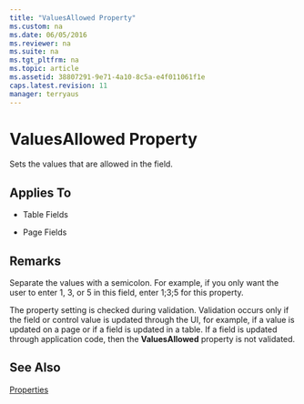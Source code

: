 ```yaml
---
title: "ValuesAllowed Property"
ms.custom: na
ms.date: 06/05/2016
ms.reviewer: na
ms.suite: na
ms.tgt_pltfrm: na
ms.topic: article
ms.assetid: 38807291-9e71-4a10-8c5a-e4f011061f1e
caps.latest.revision: 11
manager: terryaus
---
```

# ValuesAllowed Property
Sets the values that are allowed in the field.  
  
## Applies To  
  
-   Table Fields  
  
-   Page Fields  
  
## Remarks  
 Separate the values with a semicolon. For example, if you only want the user to enter 1, 3, or 5 in this field, enter 1;3;5 for this property.  
  
 The property setting is checked during validation. Validation occurs only if the field or control value is updated through the UI, for example, if a value is updated on a page or if a field is updated in a table. If a field is updated through application code, then the **ValuesAllowed** property is not validated.  
  
## See Also  
 [Properties](Properties.md)